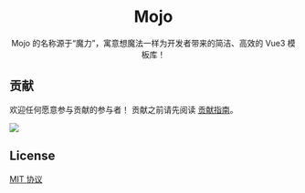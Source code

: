 <h1 align="center">Mojo</h1>
<p align="center">Mojo 的名称源于“魔力”，寓意想魔法一样为开发者带来的简洁、高效的 Vue3 模板库！</p> 

## 贡献

欢迎任何愿意参与贡献的参与者！
贡献之前请先阅读 [贡献指南](./CONTRIBUTING.md)。

<a href="https://github.com/FEHHair/mojo/graphs/contributors">
  <img src="https://contrib.rocks/image?repo=FEHHair/mojo" />
</a><br/>

## License
[MIT 协议](./LICENSE)